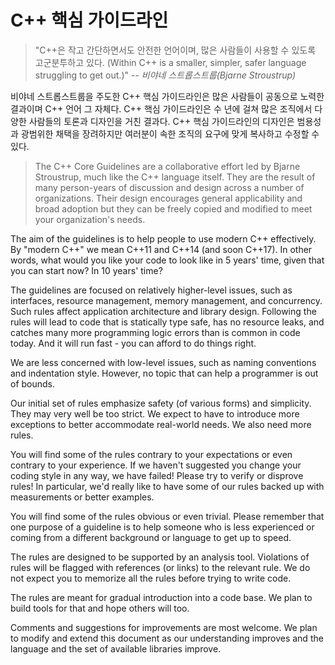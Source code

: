 # C++ 핵심 가이드라인

>"C++은 작고 간단하면서도 안전한 언어이며, 많은 사람들이 사용할 수 있도록 고군분투하고 있다. (Within C++ is a smaller, simpler, safer language struggling to get out.)" 
>-- <cite>비야네 스트롭스트룹(Bjarne Stroustrup)</cite>

비야네 스트롭스트룹을 주도한 C++ 핵심 가이드라인은 많은 사람들이 공동으로 노력한 결과이며 C++ 언어 그 자체다. C++ 핵심 가이드라인은 수 년에 걸쳐 많은 조직에서 다양한 사람들의 토론과 디자인을 거친 결과다. C++ 핵심 가이드라인의 디자인은 범용성과 광범위한 채택을 장려하지만 여러분이 속한 조직의 요구에 맞게 복사하고 수정할 수 있다.
>The C++ Core Guidelines are a collaborative effort led by Bjarne Stroustrup, much like the C++ language itself. They are the result of many person-years of discussion and design across a number of organizations. Their design encourages general applicability and broad adoption but they can be freely copied and modified to meet your organization's needs.

The aim of the guidelines is to help people to use modern C++ effectively. By "modern C++" we mean C++11 and C++14 (and soon C++17). In other 
words, what would you like your code to look like in 5 years' time, given that you can start now? In 10 years' time?

The guidelines are focused on relatively higher-level issues, such as interfaces, resource management, memory management, and concurrency. Such 
rules affect application architecture and library design. Following the rules will lead to code that is statically type safe, has no resource 
leaks, and catches many more programming logic errors than is common in code today. And it will run fast - you can afford to do things right.

We are less concerned with low-level issues, such as naming conventions and indentation style. However, no topic that can help a programmer is 
out of bounds.

Our initial set of rules emphasize safety (of various forms) and simplicity. They may very well be too strict. We expect to have to introduce 
more exceptions to better accommodate real-world needs. We also need more rules.

You will find some of the rules contrary to your expectations or even contrary to your experience. If we haven't suggested you change your 
coding style in any way, we have failed! Please try to verify or disprove rules! In particular, we'd really like to have some of our rules 
backed up with measurements or better examples.

You will find some of the rules obvious or even trivial. Please remember that one purpose of a guideline is to help someone who is less 
experienced or coming from a different background or language to get up to speed.

The rules are designed to be supported by an analysis tool. Violations of rules will be flagged with references (or links) to the relevant rule. 
We do not expect you to memorize all the rules before trying to write code.

The rules are meant for gradual introduction into a code base. We plan to build tools for that and hope others will too.

Comments and suggestions for improvements are most welcome. We plan to modify and extend this document as our understanding improves and the 
language and the set of available libraries improve.
